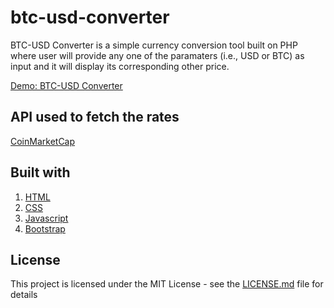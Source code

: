 # btc-usd-converter

BTC-USD Converter is a simple currency conversion tool built on PHP where user will provide any one of the paramaters (i.e., USD or BTC) as input and it will display its corresponding other price. 

[Demo: BTC-USD Converter](http://btc2usd.000webhostapp.com/)

## API used to fetch the rates

[CoinMarketCap](https://coinmarketcap.com/api/)

## Built with

1. [HTML](https://dev.w3.org/html5/html-author/)
2. [CSS](https://developer.mozilla.org/en-US/docs/Web/CSS)
3. [Javascript](https://developer.mozilla.org/bm/docs/Web/JavaScript)
4. [Bootstrap](https://getbootstrap.com)

## License
This project is licensed under the MIT License - see the [LICENSE.md](https://github.com/iSumitBanik/btc-usd-converter/blob/master/LICENSE) file for details
